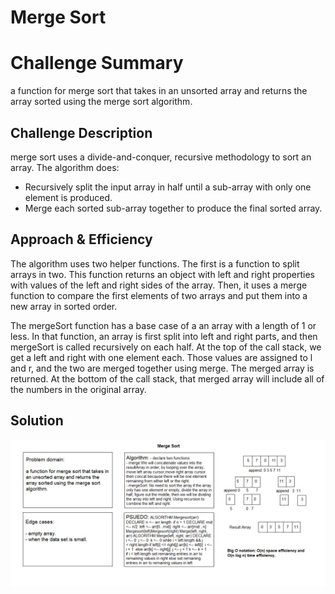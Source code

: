 # Merge Sort

# Challenge Summary

a function for merge sort that takes in an unsorted array and returns the array sorted using the merge sort algorithm.

## Challenge Description

merge sort uses a divide-and-conquer, recursive methodology to sort an array. The algorithm does:
- Recursively split the input array in half until a sub-array with only one element is produced.
- Merge each sorted sub-array together to produce the final sorted array.

## Approach & Efficiency

The algorithm uses two helper functions. The first is a function to split arrays in two. This function returns an object with left and right properties with values of the left and right sides of the array. Then, it uses a merge function to compare the first elements of two arrays and put them into a new array in sorted order.

The mergeSort function has a base case of a an array with a length of 1 or less. In that function, an array is first split into left and right parts, and then mergeSort is called recursively on each half. At the top of the call stack, we get a left and right with one element each. Those values are assigned to l and r, and the two are merged together using merge. The merged array is returned. At the bottom of the call stack, that merged array will include all of the numbers in the original array.

## Solution

![](../../assets/merge-sort.JPG)
